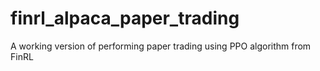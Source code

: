 # finrl_alpaca_paper_trading
A working version of performing paper trading using PPO algorithm from FinRL 

